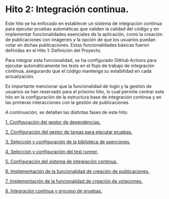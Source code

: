 # Hito 2: Integración continua.
Este hito se ha enfocado en establecer un sistema de integración continua para ejecutar pruebas automáticas que validen la calidad del código y en implementar funcionalidades esenciales de la aplicación, como la creación de publicaciones con imágenes y la opción de que los usuarios puedan votar en dichas publicaciones. Estas funcionalidades básicas fueron definidas en el Hito 1: Definición del Proyecto.

Para integrar esta funcionalidad, se ha configurado GitHub Actions para ejecutar automáticamente los tests en el flujo de trabajo de integración continua, asegurando que el código mantenga su estabilidad en cada actualización.

Es importante mencionar que la funcionalidad de login y la gestión de usuarios se han reservado para el próximo hito, lo cual permite centrar este hito en la configuración de la estructura base de integración continua y en las primeras interacciones con la gestión de publicaciones.

A continuación, se detallan las distintas fases de este hito:

[1. Configuración del gestor de dependencias.](./GestorDependencias.md)

[2. Configuración del gestor de tareas para ejecutar pruebas.](./GestorTareas.md)

[3. Selección y configuración de la biblioteca de aserciones.](./BibliotecaAserciones.md)

[4. Selección y configuración del test runner.](./TestRunner.md)

[5. Configuración del sistema de integración continua.](./SistemaIC.md)

[6. Implementación de la funcionalidad de creación de publicaciones.](./CreacionPublicaciones.md)

[7. Implementación de la funcionalidad de creación de votaciones.](./Votaciones.md)

[8. Integración continua y proceso de pruebas.](./PruebasIC.md)

